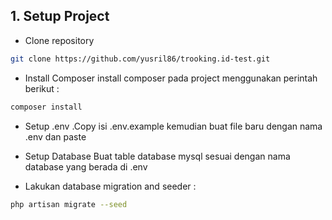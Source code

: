 ## 1. Setup Project
- Clone repository

```bash
git clone https://github.com/yusril86/trooking.id-test.git
```

- Install Composer
install composer pada project menggunakan perintah berikut :

```bash
composer install
```
- Setup .env .Copy isi .env.example kemudian buat file baru dengan nama .env dan paste 


- Setup Database
Buat table database mysql sesuai dengan nama database yang berada di .env 


- Lakukan database migration and seeder :
```bash
php artisan migrate --seed
```